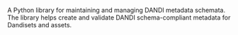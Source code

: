 A Python library for maintaining and managing DANDI metadata schemata. The
library helps create and validate DANDI schema-compliant metadata for Dandisets
and assets.
